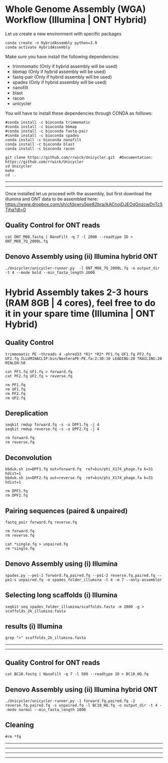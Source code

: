 # Whole Genome Assembly (WGA) Workflow (Illumina | ONT Hybrid)

Let us create a new environment with specific packages

```
conda create -n HybridAssembly python=3.9
conda activate HybridAssembly
```

Make sure you have install the following dependencies:
- trimmomatic (Only if hybrid assembly will be used)
- bbmap (Only if hybrid assembly will be used)
- fastq-pair (Only if hybrid assembly will be used)
- spades (Only if hybrid assembly will be used)
- nanofilt
- blast
- racon
- unicycler

You will have to install these dependencies through CONDA as folllows:

```
#conda install -c bioconda trimmomatic
#conda install -c bioconda bbmap 
#conda install -c bioconda fastq-pair 
#conda install -c bioconda spades  
conda install -c bioconda nanofilt
conda install -c bioconda blast
conda install -c bioconda racon

git clone https://github.com/rrwick/Unicycler.git  #Documentation: https://github.com/rrwick/Unicycler 
cd Unicycler
make
cd ..

```
----
---

Once installed let us proceed with the assembly, but first download the illumina and ONT data to be assembled here: https://www.dropbox.com/sh/cfdxwru5pe82bra/AACnojDJEOqGnzcwDnTc5Tjha?dl=0 


## Quality Control for ONT reads
```
cat ONT_M08.fastq | NanoFilt -q 7 -l 2000 --readtype 1D > ONT_M08_7Q_2000L.fq
```

## Denovo Assembly using (ii) Illumina hybrid ONT
```
./Unicycler/unicycler-runner.py  -l ONT_M08_7Q_2000L.fq -o output_dir -t 4 --mode bold --min_fasta_length 2000
```





# Hybrid Assembly takes 2-3 hours (RAM 8GB | 4 cores), feel free to do it in your spare time (Illumina | ONT Hybrid)

## Quality Control
```
trimmomatic PE -threads 4 -phred33 *R1* *R2* PF1.fq UF1.fq PF2.fq UF2.fq ILLUMINACLIP:bin/NexteraPE-PE.fa:2:30:10 LEADING:20 TRAILING:20 MINLEN:50

cat PF1.fq UF1.fq > forward.fq
cat PF2.fq UF2.fq > reverse.fq

rm PF1.fq 
rm UF1.fq
rm PF2.fq
rm UF2.fq
```

## Dereplication

```
seqkit rmdup forward.fq -s -o DPF1.fq -j 4
seqkit rmdup reverse.fq -s -o DPF2.fq -j 4

rm forward.fq
rm reverse.fq
```

## Deconvolution

```
bbduk.sh in=DPF1.fq out=forward.fq  ref=bin/phi_X174_phage.fa k=31 hdist=1
bbduk.sh in=DPF2.fq out=reverse.fq  ref=bin/phi_X174_phage.fa k=31 hdist=1

rm DPF1.fq
rm DPF2.fq
```

## Pairing sequences (paired & unpaired)

```
fastq_pair forward.fq reverse.fq

rm forward.fq
rm reverse.fq

cat *single.fq > unpaired.fq
rm *single.fq
```

## Denovo Assembly using (i) Illumina

```
spades.py --pe1-1 forward.fq.paired.fq --pe1-2 reverse.fq.paired.fq --pe1-s unpaired.fq -o spades_folder_illumina -t 4 -m 7 --only-assembler
```

## Selecting long scaffolds (i) Illumina

```
seqkit seq spades_folder_illumina/scaffolds.fasta -m 2000 -g > scaffolds_2k_illumina.fasta
```

## results (i) Illumina

```
grep ">" scaffolds_2k_illumina.fasta
```


----
----

## Quality Control for ONT reads

```
cat BC10.fastq | NanoFilt -q 7 -l 500 --readtype 1D > BC10_HQ.fq
```

## Denovo Assembly using (ii) Illumina hybrid ONT

```
./Unicycler/unicycler-runner.py -1 forward.fq.paired.fq -2 reverse.fq.paired.fq -s unpaired.fq -l BC10_HQ.fq -o output_dir -t 4 --mode normal --min_fasta_length 1000
```

## Cleaning

```
#rm *fq
```

----
----
----
----

